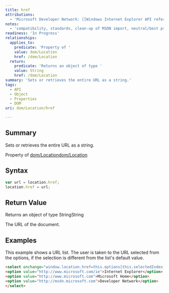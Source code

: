 ```yaml
---
title: href
attributions:
  - 'Microsoft Developer Network: [[Windows Internet Explorer API reference](http://msdn.microsoft.com/en-us/library/ie/hh828809%28v=vs.85%29.aspx) Article]'
notes:
  - 'compatibility, standards, clean-up of MSDN import, neutral/best practices example'
readiness: 'In Progress'
relationships:
  applies_to:
    predicate: 'Property of '
    value: dom/Location
    href: /dom/Location
  return:
    predicate: 'Returns an object of type '
    value: String
    href: /dom/Location
summary: 'Sets or retrieves the entire URL as a string.'
tags:
  - API
  - Object
  - Properties
  - DOM
uri: dom/Location/href

---
```

## <span>Summary</span>

Sets or retrieves the entire URL as a string.

Property of [dom/Location](/dom/Location)[dom/Location](/dom/Location)

## <span>Syntax</span>

``` js
var url = location.href;
location.href = url;
```

## <span>Return Value</span>

Returns an object of type StringString

The URL of the document.

## <span>Examples</span>

This example shows a URL list. The user is taken to the URL selected from the options, if the selection is different from the list's default value.

``` html
<select onchange="window.location.href=this.options[this.selectedIndex].value">
<option value="http://www.microsoft.com/ie">Internet Explorer</option>
<option value="http://www.microsoft.com">Microsoft Home</option>
<option value="http://msdn.microsoft.com">Developer Network</option>
</select>
```

